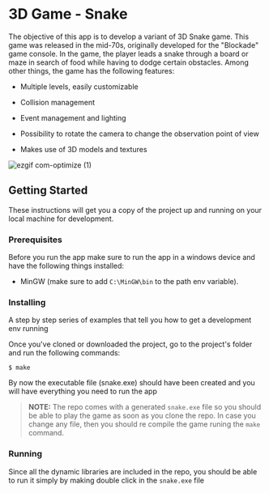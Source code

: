 # 3D Game - Snake

The objective of this app is to develop a variant of 3D Snake game. This game was released in the mid-70s, originally developed for the "Blockade" game console. In the game, the player leads a snake through a board or maze in search of food while having to dodge certain obstacles. Among other things, the game has the following features: 

- Multiple levels, easily customizable 

- Collision management 

- Event management and lighting

- Possibility to rotate the camera to change the observation point of view

- Makes use of 3D models and textures

![ezgif com-optimize (1)](https://user-images.githubusercontent.com/54251435/64484763-ced2d280-d1cb-11e9-953e-58f801f5278e.gif)


## Getting Started

These instructions will get you a copy of the project up and running on your local machine for development.

### Prerequisites
Before you run the app make sure to run the app in a windows device and have the following things installed:
 - MinGW (make sure to add `C:\MinGW\bin` to the path env variable). 

### Installing

A step by step series of examples that tell you how to get a development env running

Once you've cloned or downloaded the project, go to the project's folder and run the following commands:

```
$ make
```
By now the executable file (snake.exe) should have been created and you will have everything you need to run the app

> **NOTE:** The repo comes with a generated `snake.exe` file so you should be able to play the game as soon as you clone the repo. In case you change any file, then you should re compile the game runing the `make` command.

### Running

Since all the dynamic libraries are included in the repo, you should be able to run it simply by making double click in the `snake.exe` file
